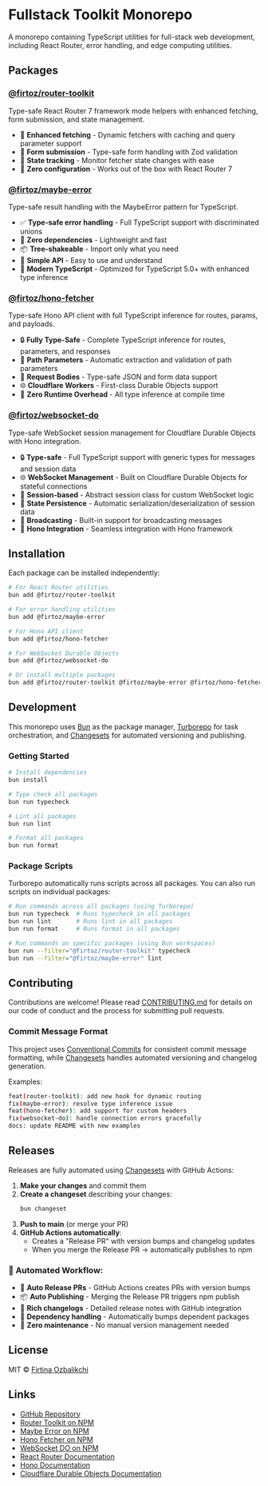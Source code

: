 # Fullstack Toolkit Monorepo

A monorepo containing TypeScript utilities for full-stack web development, including React Router, error handling, and edge computing utilities.

## Packages

### [@firtoz/router-toolkit](./packages/router-toolkit)

Type-safe React Router 7 framework mode helpers with enhanced fetching, form submission, and state management.

- 🚀 **Enhanced fetching** - Dynamic fetchers with caching and query parameter support
- 📝 **Form submission** - Type-safe form handling with Zod validation
- 🔄 **State tracking** - Monitor fetcher state changes with ease
- 🎯 **Zero configuration** - Works out of the box with React Router 7

### [@firtoz/maybe-error](./packages/maybe-error)

Type-safe result handling with the MaybeError pattern for TypeScript.

- ✅ **Type-safe error handling** - Full TypeScript support with discriminated unions
- 🚀 **Zero dependencies** - Lightweight and fast
- 📦 **Tree-shakeable** - Import only what you need
- 🎯 **Simple API** - Easy to use and understand
- 🔧 **Modern TypeScript** - Optimized for TypeScript 5.0+ with enhanced type inference

### [@firtoz/hono-fetcher](./packages/hono-fetcher)

Type-safe Hono API client with full TypeScript inference for routes, params, and payloads.

- 🔒 **Fully Type-Safe** - Complete TypeScript inference for routes, parameters, and responses
- 🎯 **Path Parameters** - Automatic extraction and validation of path parameters
- 📝 **Request Bodies** - Type-safe JSON and form data support
- 🌐 **Cloudflare Workers** - First-class Durable Objects support
- 🚀 **Zero Runtime Overhead** - All type inference at compile time

### [@firtoz/websocket-do](./packages/websocket-do)

Type-safe WebSocket session management for Cloudflare Durable Objects with Hono integration.

- 🔒 **Type-safe** - Full TypeScript support with generic types for messages and session data
- 🌐 **WebSocket Management** - Built on Cloudflare Durable Objects for stateful connections
- 🎯 **Session-based** - Abstract session class for custom WebSocket logic
- 🔄 **State Persistence** - Automatic serialization/deserialization of session data
- 📡 **Broadcasting** - Built-in support for broadcasting messages
- 🚀 **Hono Integration** - Seamless integration with Hono framework

## Installation

Each package can be installed independently:

```bash
# For React Router utilities
bun add @firtoz/router-toolkit

# For error handling utilities
bun add @firtoz/maybe-error

# For Hono API client
bun add @firtoz/hono-fetcher

# For WebSocket Durable Objects
bun add @firtoz/websocket-do

# Or install multiple packages
bun add @firtoz/router-toolkit @firtoz/maybe-error @firtoz/hono-fetcher @firtoz/websocket-do
```

## Development

This monorepo uses [Bun](https://bun.sh/) as the package manager, [Turborepo](https://turbo.build/) for task orchestration, and [Changesets](https://github.com/changesets/changesets) for automated versioning and publishing.

### Getting Started

```bash
# Install dependencies
bun install

# Type check all packages
bun run typecheck

# Lint all packages
bun run lint

# Format all packages
bun run format
```

### Package Scripts

Turborepo automatically runs scripts across all packages. You can also run scripts on individual packages:

```bash
# Run commands across all packages (using Turborepo)
bun run typecheck  # Runs typecheck in all packages
bun run lint       # Runs lint in all packages
bun run format     # Runs format in all packages

# Run commands on specific packages (using Bun workspaces)
bun run --filter="@firtoz/router-toolkit" typecheck
bun run --filter="@firtoz/maybe-error" lint
```

## Contributing

Contributions are welcome! Please read [CONTRIBUTING.md](./CONTRIBUTING.md) for details on our code of conduct and the process for submitting pull requests.

### Commit Message Format

This project uses [Conventional Commits](https://www.conventionalcommits.org/) for consistent commit message formatting, while [Changesets](https://github.com/changesets/changesets) handles automated versioning and changelog generation.

Examples:
```bash
feat(router-toolkit): add new hook for dynamic routing
fix(maybe-error): resolve type inference issue
feat(hono-fetcher): add support for custom headers
fix(websocket-do): handle connection errors gracefully
docs: update README with new examples
```

## Releases

Releases are fully automated using [Changesets](https://github.com/changesets/changesets) with GitHub Actions:

1. **Make your changes** and commit them
2. **Create a changeset** describing your changes:
   ```bash
   bun changeset
   ```
3. **Push to main** (or merge your PR)
4. **GitHub Actions automatically**:
   - Creates a "Release PR" with version bumps and changelog updates
   - When you merge the Release PR → automatically publishes to npm

### 🤖 **Automated Workflow:**
- 🔄 **Auto Release PRs** - GitHub Actions creates PRs with version bumps
- 📦 **Auto Publishing** - Merging the Release PR triggers npm publish
- 📝 **Rich changelogs** - Detailed release notes with GitHub integration
- 🔗 **Dependency handling** - Automatically bumps dependent packages
- 🎯 **Zero maintenance** - No manual version management needed

## License

MIT © [Firtina Ozbalikchi](https://github.com/firtoz)

## Links

- [GitHub Repository](https://github.com/firtoz/fullstack-toolkit)
- [Router Toolkit on NPM](https://npmjs.com/package/@firtoz/router-toolkit)
- [Maybe Error on NPM](https://npmjs.com/package/@firtoz/maybe-error)
- [Hono Fetcher on NPM](https://npmjs.com/package/@firtoz/hono-fetcher)
- [WebSocket DO on NPM](https://npmjs.com/package/@firtoz/websocket-do)
- [React Router Documentation](https://reactrouter.com)
- [Hono Documentation](https://hono.dev)
- [Cloudflare Durable Objects Documentation](https://developers.cloudflare.com/durable-objects) 